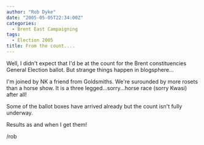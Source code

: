 ```yaml
---
author: "Rob Dyke"
date: "2005-05-05T22:34:00Z"
categories:
  - Brent East Campaigning
tags:
  - Election 2005
title: From the count....
---
```

Well, I didn't expect that I'd be at the count for the Brent constituencies General Election ballot. But strange things happen in blogsphere...

I'm joined by NK a friend from Goldsmiths. We're surounded by more rosets than a horse show. It is a three legged...sorry...horse race (sorry Kwasi) after all!

Some of the ballot boxes have arrived already but the count isn't fully underway.

Results as and when I get them!

/rob

